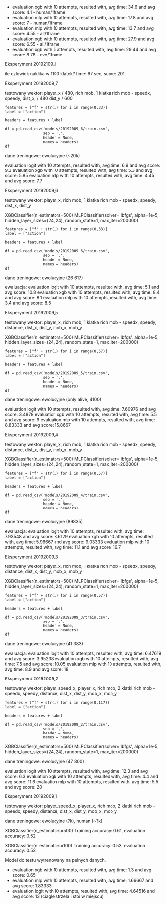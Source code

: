 

- evaluation xgb with 10 attempts, resulted with, avg time: 34.6 and avg score: 4.1 - human/1frame
- evaluation mlp with 10 attempts, resulted with, avg time: 17.8 and avg score: 7 - human/1frame
- evaluation mlp with 10 attempts, resulted with, avg time: 13.7 and avg score: 4.55  - all/1frame
- evaluation xgb with 10 attempts, resulted with, avg time: 27.9 and avg score: 6.55 - all/1frame
- evaluation xgb with 5 attempts, resulted with, avg time: 29.44 and avg score: 8.76 - evo/1frame

Eksperyment 20192109_1

ile czlowiek naklika w 1100 klatek? 
time: 67 sec, score: 201



Eksperyment 20192009_7

testowany wektor: player_x / 480, rich mob, 1 klatka
rich mob - speedx, speedy, dist_x, / 480 dist_y / 600

```
features = ["f" + str(i) for i in range(0,33)]
label = ["action"]

headers = features + label

df = pd.read_csv('models/20192009_6/train.csv', 
                 sep = ',', 
                 header = None,
                 names = headers)
df
```

dane treningowe: ewolucyjne (~20k)

evaluation logit with 10 attempts, resulted with, avg time: 6.9 and avg score: 9.3
evaluation xgb with 10 attempts, resulted with, avg time: 5.3 and avg score: 5.85
evaluation mlp with 10 attempts, resulted with, avg time: 4.45 and avg score: 7.7

Eksperyment 20192009_6

testowany wektor: player_x, rich mob, 1 klatka
rich mob - speedx, speedy, dist_x, dist_y

XGBClassifier(n_estimators=500)
MLPClassifier(solver='lbfgs', alpha=1e-5, hidden_layer_sizes=(24, 24), random_state=1, max_iter=200000)

```
features = ["f" + str(i) for i in range(0,33)]
label = ["action"]

headers = features + label

df = pd.read_csv('models/20192009_6/train.csv', 
                 sep = ',', 
                 header = None,
                 names = headers)
df
```

dane treningowe: ewolucyjne (26 617)

ewaluacja:
evaluation logit with 10 attempts, resulted with, avg time: 5.1 and avg score: 10.8
evaluation xgb with 10 attempts, resulted with, avg time: 8.4 and avg score: 8.1
evaluation mlp with 10 attempts, resulted with, avg time: 3.4 and avg score: 8.5


Eksperyment 20192009_5

testowany wektor: player_x, rich mob, 1 klatka
rich mob - speedx, speedy, distance, dist_x, dist_y, mob_x, mob_y

XGBClassifier(n_estimators=500)
MLPClassifier(solver='lbfgs', alpha=1e-5, hidden_layer_sizes=(24, 24), random_state=1, max_iter=200000)

```
features = ["f" + str(i) for i in range(0,57)]
label = ["action"]

headers = features + label

df = pd.read_csv('models/20192009_5/train.csv', 
                 sep = ',', 
                 header = None,
                 names = headers)
df
```
dane treningowe: ewolucyjne (only alive, 4100)

evaluation logit with 10 attempts, resulted with, avg time: 7.60976 and avg score: 3.4878
evaluation xgb with 10 attempts, resulted with, avg time: 5.5 and avg score: 9
evaluation mlp with 10 attempts, resulted with, avg time: 8.83333 and avg score: 15.8667

Eksperyment 20192009_4

testowany wektor: player_x, rich mob, 1 klatka
rich mob - speedx, speedy, distance, dist_x, dist_y, mob_x, mob_y

XGBClassifier(n_estimators=500)
MLPClassifier(solver='lbfgs', alpha=1e-5, hidden_layer_sizes=(24, 24), random_state=1, max_iter=200000)

```
features = ["f" + str(i) for i in range(0,57)]
label = ["action"]

headers = features + label

df = pd.read_csv('models/20192009_4/train.csv', 
                 sep = ',', 
                 header = None,
                 names = headers)
df
```

dane treningowe: ewolucyjne (89835)

ewaluacja:
evaluation logit with 10 attempts, resulted with, avg time: 7.93548 and avg score: 3.6129
evaluation xgb with 10 attempts, resulted with, avg time: 5.96667 and avg score: 9.03333
evaluation mlp with 10 attempts, resulted with, avg time: 11.1 and avg score: 16.7


Eksperyment 20192009_3

testowany wektor: player_x, rich mob, 1 klatka
rich mob - speedx, speedy, distance, dist_x, dist_y, mob_x, mob_y

XGBClassifier(n_estimators=500)
MLPClassifier(solver='lbfgs', alpha=1e-5, hidden_layer_sizes=(24, 24), random_state=1, max_iter=200000)

```
features = ["f" + str(i) for i in range(0,57)]
label = ["action"]

headers = features + label

df = pd.read_csv('models/20192009_3/train.csv', 
                 sep = ',', 
                 header = None,
                 names = headers)
df
```

dane treningowe: ewolucyjne (41 383)

ewaluacja:
evaluation logit with 10 attempts, resulted with, avg time: 6.47619 and avg score: 3.95238
evaluation xgb with 10 attempts, resulted with, avg time: 7.5 and avg score: 10.05
evaluation mlp with 10 attempts, resulted with, avg time: 8.9 and avg score: 18

    
Eksperyment 20192009_2

testowany wektor: player_speed_x, player_x, rich mob, 2 klatki
rich mob - speedx, speedy, distance, dist_x, dist_y, mob_x, mob_y

```
features = ["f" + str(i) for i in range(0,117)]
label = ["action"]

headers = features + label

df = pd.read_csv('models/20192009_2/train.csv', 
                 sep = ',', 
                 header = None,
                 names = headers)
```

XGBClassifier(n_estimators=500)
MLPClassifier(solver='lbfgs', alpha=1e-5, hidden_layer_sizes=(24, 24), random_state=1, max_iter=200000)

dane treningowe: ewolucyjne (47 800)

evaluation logit with 10 attempts, resulted with, avg time: 12.3 and avg score: 6.3
evaluation xgb with 10 attempts, resulted with, avg time: 4.4 and avg score: 11.6
evaluation mlp with 10 attempts, resulted with, avg time: 5.5 and avg score: 20



Eksperyment 20192009_1

testowany wektor: player_speed_x, player_x, rich mob, 2 klatki
rich mob - speedx, speedy, distance, dist_x, dist_y, mob_x, mob_y

dane treningowe: ewolucyjne (?k), human (~?k)

XGBClassifier(n_estimators=500)
Training accuracy: 0.61, evaluation accuracy: 0.52

XGBClassifier(n_estimators=100)
Training accuracy: 0.53, evaluation accuracy: 0.53

Model do testu wytrenowany na pełnych danych.
- evaluation xgb with 10 attempts, resulted with, avg time: 1.3 and avg score: 0.65
- evaluation mlp with 10 attempts, resulted with, avg time: 1.66667 and avg score: 1.83333
- evaluation logit with 10 attempts, resulted with, avg time: 4.64516 and avg score: 13
(ciagle strzela i stoi w miejscu)

